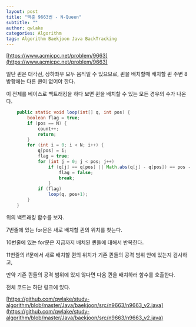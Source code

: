 ```yaml
---
layout: post
title: "백준 9663번 - N-Queen"
subtitle: ""
author: qwlake
categories: Algorithm
tags: Algorithm Baekjoon Java BackTracking
---
```


[https://www.acmicpc.net/problem/9663](https://www.acmicpc.net/problem/9663)

일단 퀸은 대각선, 상하좌우 모두 움직일 수 있으므로, 퀸을 배치할때 배치할 퀸 주변 8방향에는 다른 퀸이 없어야 한다.

이 전제를 베이스로 백트래킹을 하다 보면 퀸을 배치할 수 있는 모든 경우의 수가 나온다.

```java
    public static void loop(int[] q, int pos) {
        boolean flag = true;
        if (pos == N) {
            count++;
            return;
        }
        for (int i = 0; i < N; i++) {
            q[pos] = i;
            flag = true;
            for (int j = 0; j < pos; j++)
                if (q[j] == q[pos] || Math.abs(q[j] - q[pos]) == pos - j) {
                    flag = false;
                    break;
                }
            if (flag)
                loop(q, pos+1);
        }
    }
```

위의 백트래킹 함수를 보자.

7번줄에 있는 for문은 새로 배치할 퀸의 위치를 찾는다.

10번줄에 있는 for문은 지금까지 배치된 퀸들에 대해서 반복한다.

11번줄의 if문에서 새로 배치할 퀸의 위치가 기존 퀸들의 공격 범위 안에 있는지 검사하고,

만약 기존 퀸들의 공격 범위에 있지 않다면 다음 퀸을 배치하러 함수를 호출한다.

전체 코드는 하단 링크에 있다.

[https://github.com/qwlake/study-algorithm/blob/master/Java/baekjoon/src/n9663/n9663_v2.java](https://github.com/qwlake/study-algorithm/blob/master/Java/baekjoon/src/n9663/n9663_v2.java)